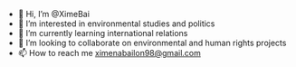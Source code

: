 - 👋 Hi, I’m @XimeBai
- 👀 I’m interested in environmental studies and politics
- 🌱 I’m currently learning international relations
- 💞️ I’m looking to collaborate on environmental and human rights projects
- 📫 How to reach me ximenabailon98@gmail.com

<!---
XimeBai/XimeBai is a ✨ special ✨ repository because its `README.md` (this file) appears on your GitHub profile.
You can click the Preview link to take a look at your changes.
--->

